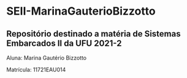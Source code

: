 # SEII-MarinaGauterioBizzotto

## Repositório destinado a matéria de Sistemas Embarcados II da UFU 2021-2
Aluna: Marina Gautério Bizzotto

Matrícula: 11721EAU014
